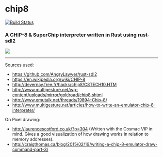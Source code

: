 # chip8
[![Build Status](https://travis-ci.org/stianeklund/chip8.svg?branch=master)](https://travis-ci.org/stianeklund/chip8)

### A CHIP-8 & SuperChip interpreter written in Rust using rust-sdl2



![](http://i.imgur.com/dCPnV7o.png)

---

Sources used:
* https://github.com/AngryLawyer/rust-sdl2
* https://en.wikipedia.org/wiki/CHIP-8
* http://devernay.free.fr/hacks/chip8/C8TECH10.HTM
* http://www.multigesture.net/wp-content/uploads/mirror/goldroad/chip8.shtml
* http://www.emutalk.net/threads/19894-Chip-8/
* http://www.multigesture.net/articles/how-to-write-an-emulator-chip-8-interpreter/

On Pixel drawing:

* http://laurencescotford.co.uk/?p=304 (Written with the Cosmac VIP in mind. Gives a good visualization of how drawing works in relation to memory addresses).
* http://craigthomas.ca/blog/2015/02/19/writing-a-chip-8-emulator-draw-command-part-3/
